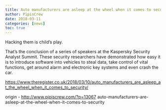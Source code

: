```yaml
---
title: Auto manufacturers are asleep at the wheel when it comes to security
author: PipisCrew
date: 2018-03-11
categories: [news]
toc: true
---
```


Hacking them is child’s play.

That’s the conclusion of a series of speakers at the Kaspersky Security Analyst Summit. These security researchers have demonstrated how easy it is to introduce software into vehicles to steal data, take control of vital functions, get around alarm and electronic key systems and even crash the car.

https://www.theregister.co.uk/2018/03/10/auto_manufacturers_are_asleep_at_the_wheel_when_it_comes_to_security/

origin - http://www.pipiscrew.com/?p=13067 auto-manufacturers-are-asleep-at-the-wheel-when-it-comes-to-security